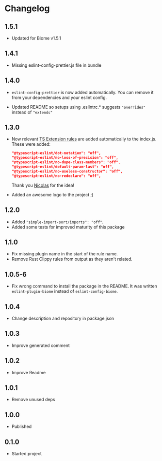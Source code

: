 # Changelog


## 1.5.1

- Updated for Biome v1.5.1

## 1.4.1

- Missing eslint-config-prettier.js file in bundle

## 1.4.0

- `eslint-config-prettier` is now added automatically. You can remove it from your dependencies and your eslint config.

- Updated README so setups using .eslintrc.* suggests `"overrides"` instead of `"extends"`

## 1.3.0

- Now relevant [TS Extension rules](https://typescript-eslint.io/rules/#extension-rules) are added automatically to the index.js. These were added:

    ```json
    "@typescript-eslint/dot-notation": "off",
    "@typescript-eslint/no-loss-of-precision": "off",
    "@typescript-eslint/no-dupe-class-members": "off",
    "@typescript-eslint/default-param-last": "off",
    "@typescript-eslint/no-useless-constructor": "off",
    "@typescript-eslint/no-redeclare": "off",
    ```

    Thank you [Nicolas](https://discord.com/channels/1132231889290285117/1132231889911029825/1187781046167666790) for the idea!
- Added an awesome logo to the project ;)

## 1.2.0

- Added `"simple-import-sort/imports": "off"`.
- Added some tests for improved maturity of this package

## 1.1.0

- Fix missing plugin name in the start of the rule name.
- Remove Rust Clippy rules from output as they aren't related.

## 1.0.5-6

- Fix wrong command to install the package in the README. It was written `eslint-plugin-biome` instead of `eslint-config-biome`.

## 1.0.4

- Change description and repository in package.json

## 1.0.3

- Improve generated comment

## 1.0.2

- Improve Readme

## 1.0.1

- Remove unused deps

## 1.0.0

- Published

## 0.1.0

- Started project
